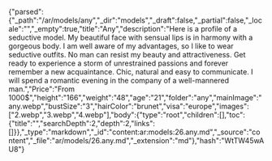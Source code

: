 {"parsed":{"_path":"/ar/models/any","_dir":"models","_draft":false,"_partial":false,"_locale":"","_empty":true,"title":"Any","description":"Here is a profile of a seductive model. My beautiful face with sensual lips is in harmony with a gorgeous body. I am well aware of my advantages, so I like to wear seductive outfits. No man can resist my beauty and attractiveness. Get ready to experience a storm of unrestrained passions and forever remember a new acquaintance. Chic, natural and easy to communicate. I will spend a romantic evening in the company of a well-mannered man.","Price":"From 1000$","height":"166","weight":"48","age":"21","folder":"any","mainImage":"any.webp","bustSize":"3","hairColor":"brunet","visa":"europe","images":["2.webp","3.webp","4.webp"],"body":{"type":"root","children":[],"toc":{"title":"","searchDepth":2,"depth":2,"links":[]}},"_type":"markdown","_id":"content:ar:models:26.any.md","_source":"content","_file":"ar/models/26.any.md","_extension":"md"},"hash":"WtTW45wAU8"}